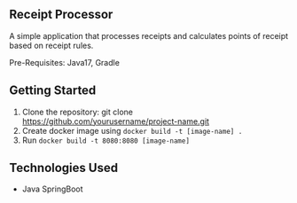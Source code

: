 ## Receipt Processor
A simple application that processes receipts and calculates points of receipt based on receipt rules.

Pre-Requisites: Java17, Gradle

## Getting Started 
1. Clone the repository: git clone https://github.com/yourusername/project-name.git
2. Create docker image using `docker build -t [image-name] .`
3. Run `docker build -t 8080:8080 [image-name]`

## Technologies Used
- Java SpringBoot
